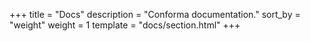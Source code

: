 +++
title = "Docs"
description = "Conforma documentation."
sort_by = "weight"
weight = 1
template = "docs/section.html"
+++
